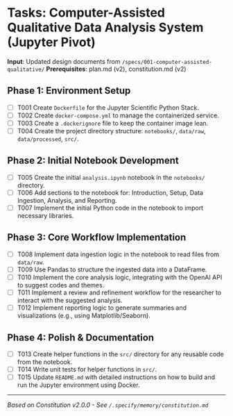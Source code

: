 # Tasks: Computer-Assisted Qualitative Data Analysis System (Jupyter Pivot)

**Input**: Updated design documents from `/specs/001-computer-assisted-qualitative/`
**Prerequisites**: plan.md (v2), constitution.md (v2)

## Phase 1: Environment Setup
- [ ] T001 Create `Dockerfile` for the Jupyter Scientific Python Stack.
- [ ] T002 Create `docker-compose.yml` to manage the containerized service.
- [ ] T003 Create a `.dockerignore` file to keep the container image lean.
- [ ] T004 Create the project directory structure: `notebooks/`, `data/raw`, `data/processed`, `src/`.

## Phase 2: Initial Notebook Development
- [ ] T005 Create the initial `analysis.ipynb` notebook in the `notebooks/` directory.
- [ ] T006 Add sections to the notebook for: Introduction, Setup, Data Ingestion, Analysis, and Reporting.
- [ ] T007 Implement the initial Python code in the notebook to import necessary libraries.

## Phase 3: Core Workflow Implementation
- [ ] T008 Implement data ingestion logic in the notebook to read files from `data/raw`.
- [ ] T009 Use Pandas to structure the ingested data into a DataFrame.
- [ ] T010 Implement the core analysis logic, integrating with the OpenAI API to suggest codes and themes.
- [ ] T011 Implement a review and refinement workflow for the researcher to interact with the suggested analysis.
- [ ] T012 Implement reporting logic to generate summaries and visualizations (e.g., using Matplotlib/Seaborn).

## Phase 4: Polish & Documentation
- [ ] T013 Create helper functions in the `src/` directory for any reusable code from the notebook.
- [ ] T014 Write unit tests for helper functions in `src/`.
- [ ] T015 Update `README.md` with detailed instructions on how to build and run the Jupyter environment using Docker.

---
*Based on Constitution v2.0.0 - See `/.specify/memory/constitution.md`*
